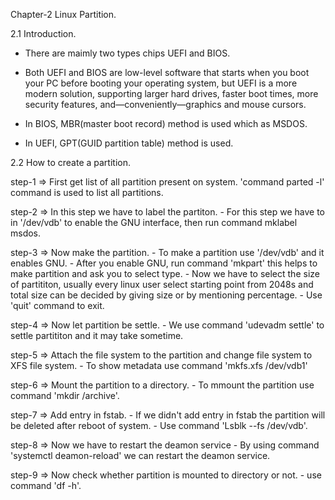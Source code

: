 Chapter-2 Linux Partition. 

2.1 Introduction.
 
 - There are maimly two types chips UEFI and BIOS.

 - Both UEFI and BIOS are low-level software that starts when you boot your PC before booting your operating system, but UEFI is a more modern solution, supporting larger hard drives,          faster boot times, more security features, and—conveniently—graphics and mouse cursors.

 - In BIOS, MBR(master boot record) method is used which as MSDOS. 

 - In UEFI, GPT(GUID partition table) method is used.

 
2.2 How to create a partition.

 step-1 =>  First get list of all partition present on system.
            'command parted -l' command is used to list all partitions.

 step-2 => In this step we have to label the partiton.
           - For this step we have to in '/dev/vdb' to enable the GNU interface, then run command mklabel msdos.

 step-3 => Now make the partition.
           - To make a partition use '/dev/vdb' and it enables GNU.
           - After you enable GNU, run command 'mkpart' this helps to make partition and ask you to select type.
           - Now we have to select the size of partititon, usually every linux user select starting point from 2048s and total size can be decided by giving size or by mentioning                         percentage.
           - Use 'quit' command to exit.

 step-4 =>  Now let partition be settle.
           - We use command 'udevadm settle' to settle partititon and it may take sometime. 

 step-5 => Attach the file system to the partition and change file system to XFS file system.
           - To show metadata use command 'mkfs.xfs /dev/vdb1'
           
 step-6 => Mount the partition to a directory.
           - To mmount the partition use command 'mkdir /archive'.

 step-7 => Add entry in fstab.
          - If we didn't add entry in fstab the partition will be deleted after reboot of system.
          - Use command 'Lsblk --fs /dev/vdb'.

 step-8 => Now we have to restart the deamon service 
          - By using command 'systemctl deamon-reload' we can restart the deamon service.

 step-9 => Now check whether partition is mounted to directory or not.
          - use command 'df -h'. 
 
                                             
   